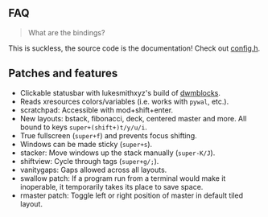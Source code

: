 ## FAQ

> What are the bindings?

This is suckless, the source code is the documentation! Check out [config.h](config.h).

## Patches and features

- Clickable statusbar with lukesmithxyz's build of [dwmblocks](https://github.com/lukesmithxyz/dwmblocks).
- Reads xresources colors/variables (i.e. works with `pywal`, etc.).
- scratchpad: Accessible with mod+shift+enter.
- New layouts: bstack, fibonacci, deck, centered master and more. All bound to keys `super+(shift+)t/y/u/i`.
- True fullscreen (`super+f`) and prevents focus shifting.
- Windows can be made sticky (`super+s`).
- stacker: Move windows up the stack manually (`super-K/J`).
- shiftview: Cycle through tags (`super+g/;`).
- vanitygaps: Gaps allowed across all layouts.
- swallow patch: If a program run from a terminal would make it inoperable, it temporarily takes its place to save space.
- rmaster patch: Toggle left or right position of master in default tiled layout.

